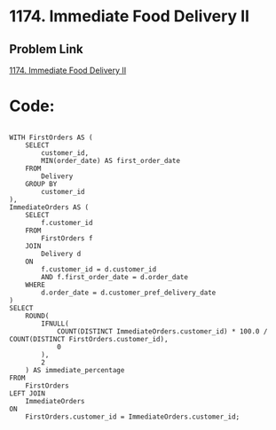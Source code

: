 # 1174. Immediate Food Delivery II

## Problem Link
[1174. Immediate Food Delivery II](https://leetcode.com/problems/immediate-food-delivery-ii/submissions/1497111970/?envType=study-plan-v2&envId=top-sql-50)

# Code:

```MySQL

WITH FirstOrders AS (
    SELECT 
        customer_id, 
        MIN(order_date) AS first_order_date
    FROM 
        Delivery
    GROUP BY 
        customer_id
),
ImmediateOrders AS (
    SELECT 
        f.customer_id
    FROM 
        FirstOrders f
    JOIN 
        Delivery d
    ON 
        f.customer_id = d.customer_id 
        AND f.first_order_date = d.order_date
    WHERE 
        d.order_date = d.customer_pref_delivery_date
)
SELECT 
    ROUND(
        IFNULL(
            COUNT(DISTINCT ImmediateOrders.customer_id) * 100.0 / COUNT(DISTINCT FirstOrders.customer_id), 
            0
        ), 
        2
    ) AS immediate_percentage
FROM 
    FirstOrders
LEFT JOIN 
    ImmediateOrders 
ON 
    FirstOrders.customer_id = ImmediateOrders.customer_id;
